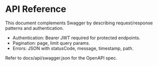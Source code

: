 # API Reference

This document complements Swagger by describing request/response patterns and authentication.

- Authentication: Bearer JWT required for protected endpoints.
- Pagination: page, limit query params.
- Errors: JSON with statusCode, message, timestamp, path.

Refer to docs/api/swagger.json for the OpenAPI spec.
